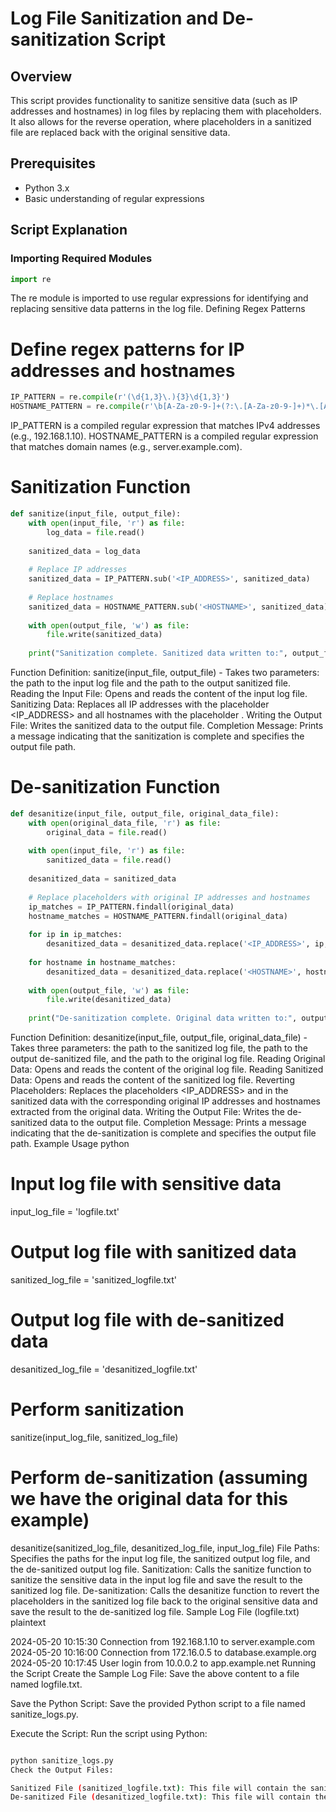 
# Log File Sanitization and De-sanitization Script

## Overview
This script provides functionality to sanitize sensitive data (such as IP addresses and hostnames) in log files by replacing them with placeholders. It also allows for the reverse operation, where placeholders in a sanitized file are replaced back with the original sensitive data.

## Prerequisites
- Python 3.x
- Basic understanding of regular expressions

## Script Explanation

### Importing Required Modules

```python
import re
```
The re module is imported to use regular expressions for identifying and replacing sensitive data patterns in the log file.
Defining Regex Patterns

# Define regex patterns for IP addresses and hostnames
```python
IP_PATTERN = re.compile(r'(\d{1,3}\.){3}\d{1,3}')
HOSTNAME_PATTERN = re.compile(r'\b[A-Za-z0-9-]+(?:\.[A-Za-z0-9-]+)*\.[A-Za-z]{2,}\b')
```
IP_PATTERN is a compiled regular expression that matches IPv4 addresses (e.g., 192.168.1.10).
HOSTNAME_PATTERN is a compiled regular expression that matches domain names (e.g., server.example.com).

# Sanitization Function
```python
def sanitize(input_file, output_file):
    with open(input_file, 'r') as file:
        log_data = file.read()
    
    sanitized_data = log_data
    
    # Replace IP addresses
    sanitized_data = IP_PATTERN.sub('<IP_ADDRESS>', sanitized_data)
    
    # Replace hostnames
    sanitized_data = HOSTNAME_PATTERN.sub('<HOSTNAME>', sanitized_data)
    
    with open(output_file, 'w') as file:
        file.write(sanitized_data)
    
    print("Sanitization complete. Sanitized data written to:", output_file)
```
Function Definition: sanitize(input_file, output_file) - Takes two parameters: the path to the input log file and the path to the output sanitized file.
Reading the Input File: Opens and reads the content of the input log file.
Sanitizing Data: Replaces all IP addresses with the placeholder <IP_ADDRESS> and all hostnames with the placeholder <HOSTNAME>.
Writing the Output File: Writes the sanitized data to the output file.
Completion Message: Prints a message indicating that the sanitization is complete and specifies the output file path.
# De-sanitization Function
```python
def desanitize(input_file, output_file, original_data_file):
    with open(original_data_file, 'r') as file:
        original_data = file.read()
    
    with open(input_file, 'r') as file:
        sanitized_data = file.read()
    
    desanitized_data = sanitized_data
    
    # Replace placeholders with original IP addresses and hostnames
    ip_matches = IP_PATTERN.findall(original_data)
    hostname_matches = HOSTNAME_PATTERN.findall(original_data)
    
    for ip in ip_matches:
        desanitized_data = desanitized_data.replace('<IP_ADDRESS>', ip, 1)
    
    for hostname in hostname_matches:
        desanitized_data = desanitized_data.replace('<HOSTNAME>', hostname, 1)
    
    with open(output_file, 'w') as file:
        file.write(desanitized_data)
    
    print("De-sanitization complete. Original data written to:", output_file)
```
Function Definition: desanitize(input_file, output_file, original_data_file) - Takes three parameters: the path to the sanitized log file, the path to the output de-sanitized file, and the path to the original log file.
Reading Original Data: Opens and reads the content of the original log file.
Reading Sanitized Data: Opens and reads the content of the sanitized log file.
Reverting Placeholders: Replaces the placeholders <IP_ADDRESS> and <HOSTNAME> in the sanitized data with the corresponding original IP addresses and hostnames extracted from the original data.
Writing the Output File: Writes the de-sanitized data to the output file.
Completion Message: Prints a message indicating that the de-sanitization is complete and specifies the output file path.
Example Usage
python

# Input log file with sensitive data
input_log_file = 'logfile.txt'
# Output log file with sanitized data
sanitized_log_file = 'sanitized_logfile.txt'
# Output log file with de-sanitized data
desanitized_log_file = 'desanitized_logfile.txt'

# Perform sanitization
sanitize(input_log_file, sanitized_log_file)

# Perform de-sanitization (assuming we have the original data for this example)
desanitize(sanitized_log_file, desanitized_log_file, input_log_file)
File Paths: Specifies the paths for the input log file, the sanitized output log file, and the de-sanitized output log file.
Sanitization: Calls the sanitize function to sanitize the sensitive data in the input log file and save the result to the sanitized log file.
De-sanitization: Calls the desanitize function to revert the placeholders in the sanitized log file back to the original sensitive data and save the result to the de-sanitized log file.
Sample Log File (logfile.txt)
plaintext

2024-05-20 10:15:30 Connection from 192.168.1.10 to server.example.com
2024-05-20 10:16:00 Connection from 172.16.0.5 to database.example.org
2024-05-20 10:17:45 User login from 10.0.0.2 to app.example.net
Running the Script
Create the Sample Log File: Save the above content to a file named logfile.txt.

Save the Python Script: Save the provided Python script to a file named sanitize_logs.py.

Execute the Script: Run the script using Python:

```bash

python sanitize_logs.py
Check the Output Files:

Sanitized File (sanitized_logfile.txt): This file will contain the sanitized log data with IP addresses and hostnames replaced by placeholders.
De-sanitized File (desanitized_logfile.txt): This file will contain the original log data restored from the sanitized file.
